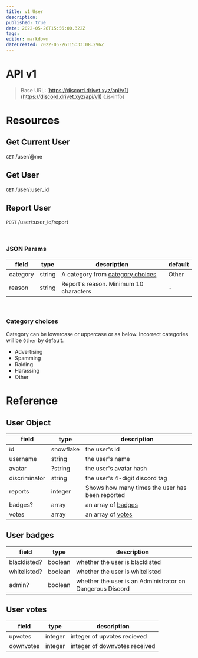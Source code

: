 ```yaml
---
title: v1 User
description: 
published: true
date: 2022-05-26T15:56:00.322Z
tags: 
editor: markdown
dateCreated: 2022-05-26T15:33:08.296Z
---
```


# API v1

> Base URL:
[https://discord.drivet.xyz/api/v1](https://discord.drivet.xyz/api/v1)
{.is-info}

# Resources

## Get Current User
`GET` /user/@me

## Get User
`GET` /user/:user_id

## Report User
`POST` /user/:user_id/report

<br>

### JSON Params
| field    | type   | description                                           | default |
|----------|--------|-------------------------------------------------------|---------|
| category | string | A category from [category choices](#category-choices) | Other   |
| reason   | string | Report's reason. Minimum 10 characters                | -       |

<br>

### Category choices
Category can be lowercase or uppercase or as below. Incorrect categories will be `Other` by default.
- Advertising
- Spamming
- Raiding
- Harassing
- Other

# Reference

## User Object
| field         | type      | description                                     |
|---------------|-----------|-------------------------------------------------|
| id            | snowflake | the user's id                                   |
| username      | string    | the user's name                                 |
| avatar        | ?string   | the user's avatar hash                          |
| discriminator | string    | the user's 4-digit discord tag                  |
| reports       | integer   | Shows how many times the user has been reported |
| badges?       | array     | an array of [badges](#user-badges)              |
| votes         | array     | an array of [votes](#user-votes)                |

## User badges
| field        | type    | description                                               |
|--------------|---------|-----------------------------------------------------------|
| blacklisted? | boolean | whether the user is blacklisted                           |
| whitelisted? | boolean | whether the user is whitelisted                           |
| admin?       | boolean | whether the user is an Administrator on Dangerous Discord |

## User votes
| field     | type    | description                   |
|-----------|---------|-------------------------------|
| upvotes   | integer | integer of upvotes recieved   |
| downvotes | integer | integer of downvotes received |
